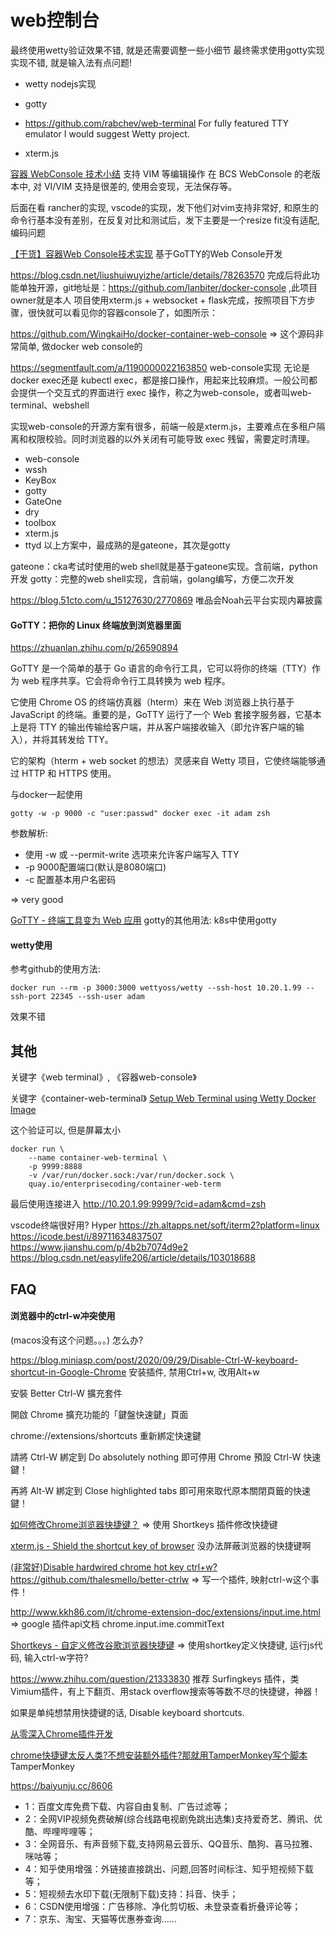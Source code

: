 # web控制台

最终使用wetty验证效果不错, 就是还需要调整一些小细节
最终需求使用gotty实现实现不错, 就是输入法有点问题!

* wetty
  nodejs实现

* gotty

* https://github.com/rabchev/web-terminal
For fully featured TTY emulator I would suggest Wetty project.

* xterm.js

[容器 WebConsole 技术小结](https://joelei.com/2021/07/bcs-web-console-tech-summary/)
支持 VIM 等编辑操作
在 BCS WebConsole 的老版本中, 对 VI/VIM 支持是很差的, 使用会变现，无法保存等。

后面在看 rancher的实现, vscode的实现，发下他们对vim支持非常好, 和原生的命令行基本没有差别，在反复对比和测试后，发下主要是一个resize fit没有适配, 编码问题

[【干货】容器Web Console技术实现](https://cloud.tencent.com/developer/article/1416063)
基于GoTTY的Web Console开发

https://blog.csdn.net/liushuiwuyizhe/article/details/78263570
完成后将此功能单独开源，git地址是：https://github.com/lanbiter/docker-console  ,此项目owner就是本人
项目使用xterm.js + websocket + flask完成，按照项目下方步骤，很快就可以看见你的容器console了，如图所示：

https://github.com/WingkaiHo/docker-container-web-console
=> 这个源码非常简单, 做docker web console的


https://segmentfault.com/a/1190000022163850
web-console实现
无论是 docker exec还是 kubectl exec，都是接口操作，用起来比较麻烦。一般公司都会提供一个交互式的界面进行 exec 操作，称之为web-console，或者叫web-terminal、webshell

实现web-console的开源方案有很多，前端一般是xterm.js，主要难点在多租户隔离和权限校验。同时浏览器的以外关闭有可能导致 exec 残留，需要定时清理。

* web-console
* wssh
* KeyBox
* gotty
* GateOne
* dry
* toolbox
* xterm.js
* ttyd
以上方案中，最成熟的是gateone，其次是gotty

gateone：cka考试时使用的web shell就是基于gateone实现。含前端，python开发
gotty：完整的web shell实现，含前端，golang编写，方便二次开发

https://blog.51cto.com/u_15127630/2770869
唯品会Noah云平台实现内幕披露

#### GoTTY：把你的 Linux 终端放到浏览器里面

https://zhuanlan.zhihu.com/p/26590894

GoTTY 是一个简单的基于 Go 语言的命令行工具，它可以将你的终端（TTY）作为 web 程序共享。它会将命令行工具转换为 web 程序。

它使用 Chrome OS 的终端仿真器（hterm）来在 Web 浏览器上执行基于 JavaScript 的终端。重要的是，GoTTY 运行了一个 Web 套接字服务器，它基本上是将 TTY 的输出传输给客户端，并从客户端接收输入（即允许客户端的输入），并将其转发给 TTY。

它的架构（hterm + web socket 的想法）灵感来自 Wetty 项目，它使终端能够通过 HTTP 和 HTTPS 使用。

与docker一起使用
```
gotty -w -p 9000 -c "user:passwd" docker exec -it adam zsh
```

参数解析:
* 使用 -w 或 --permit-write 选项来允许客户端写入 TTY
* -p 9000配置端口(默认是8080端口)
* -c 配置基本用户名密码

=> very good

[GoTTY - 终端工具变为 Web 应用](https://blog.51cto.com/mageedu/2894786)
gotty的其他用法: k8s中使用gotty

#### wetty使用

参考github的使用方法:
```
docker run --rm -p 3000:3000 wettyoss/wetty --ssh-host 10.20.1.99 --ssh-port 22345 --ssh-user adam
```

效果不错

## 其他

关键字《web terminal》, 《容器web-console》

关键字《container-web-terminal》
[Setup Web Terminal using Wetty Docker Image](https://pacroy.medium.com/setup-web-terminal-using-wetty-docker-image-dcb1ea75bfaf)

这个验证可以, 但是屏幕太小
```
docker run \
    --name container-web-terminal \
    -p 9999:8888
    -v /var/run/docker.sock:/var/run/docker.sock \
    quay.io/enterprisecoding/container-web-term
```

最后使用连接进入
http://10.20.1.99:9999/?cid=adam&cmd=zsh

vscode终端很好用?
Hyper
https://zh.altapps.net/soft/iterm2?platform=linux
https://icode.best/i/89711634837507
https://www.jianshu.com/p/4b2b7074d9e2
https://blog.csdn.net/easylife206/article/details/103018688


## FAQ

#### 浏览器中的ctrl-w冲突使用

(macos没有这个问题。。。)
怎么办?

https://blog.miniasp.com/post/2020/09/29/Disable-Ctrl-W-keyboard-shortcut-in-Google-Chrome
安装插件, 禁用Ctrl+w, 改用Alt+w

安裝 Better Ctrl-W 擴充套件

開啟 Chrome 擴充功能的「鍵盤快速鍵」頁面

chrome://extensions/shortcuts
重新綁定快速鍵

請將 Ctrl-W 綁定到 Do absolutely nothing 即可停用 Chrome 預設 Ctrl-W 快速鍵！

再將 Alt-W 綁定到 Close highlighted tabs 即可用來取代原本關閉頁籤的快速鍵！

[如何修改Chrome浏览器快捷键？](https://www.zhihu.com/question/21333830)
=> 使用 Shortkeys 插件修改快捷键

[xterm.js - Shield the shortcut key of browser](https://github.com/xtermjs/xterm.js/issues/2812)
没办法屏蔽浏览器的快捷键啊

[(非常好)Disable hardwired chrome hot key ctrl+w?](https://superuser.com/questions/569248/disable-hardwired-chrome-hot-key-ctrlw)
https://github.com/thalesmello/better-ctrlw
=> 写一个插件, 映射ctrl-w这个事件！

http://www.kkh86.com/it/chrome-extension-doc/extensions/input.ime.html
=> google 插件api文档
chrome.input.ime.commitText

[Shortkeys - 自定义修改谷歌浏览器快捷键](https://www.fkxz.cn/logpjaacgmcbpdkdchjiaagddngobkck/?btwaf=31654479)
=> 使用shortkey定义快捷键, 运行js代码, 输入ctrl-w字符?

https://www.zhihu.com/question/21333830
推荐 Surfingkeys 插件，类Vimium插件，有上下翻页、用stack overflow搜索等等数不尽的快捷键，神器！

如果是单纯想禁用快捷键的话, Disable keyboard shortcuts.

[从零深入Chrome插件开发](https://xieyufei.com/2021/11/09/Chrome-Plugin.html)

[chrome快捷键太反人类?不想安装额外插件?那就用TamperMonkey写个脚本](https://toffee24.github.io/blog/2019/07/19/chrome%E5%BF%AB%E6%8D%B7%E9%94%AE%E5%A4%AA%E5%8F%8D%E4%BA%BA%E7%B1%BB-%E4%B8%8D%E6%83%B3%E5%AE%89%E8%A3%85%E9%A2%9D%E5%A4%96%E6%8F%92%E4%BB%B6-%E9%82%A3%E5%B0%B1%E7%94%A8TamperMonkey%E5%86%99%E4%B8%AA%E8%84%9A%E6%9C%AC/)
TamperMonkey

https://baiyunju.cc/8606
* 1：百度文库免费下载、内容自由复制、广告过滤等；
* 2：全网VIP视频免费破解(综合线路电视剧免跳出选集)支持爱奇艺、腾讯、优酷、哔哩哔哩等；
* 3：全网音乐、有声音频下载,支持网易云音乐、QQ音乐、酷狗、喜马拉雅、咪咕等；
* 4：知乎使用增强：外链接直接跳出、问题,回答时间标注、知乎短视频下载等；
* 5：短视频去水印下载(无限制下载)支持：抖音、快手；
* 6：CSDN使用增强：广告移除、净化剪切板、未登录查看折叠评论等；
* 7：京东、淘宝、天猫等优惠券查询……
